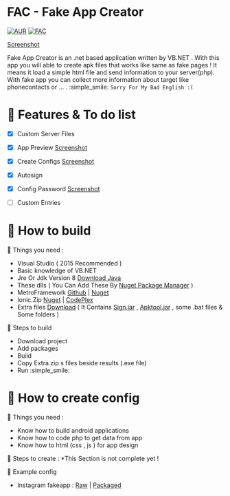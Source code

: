 # FAC - Fake App Creator
[![AUR](https://img.shields.io/aur/license/yaourt.svg?maxAge=2592000?style=flat-square)]()
[![FAC](https://img.shields.io/badge/Version-1.1.2.0-brightgreen.svg)](https://github.com/sahand100/FAC)

[Screenshot](http://s3.img7.ir/69M6i.jpg)

Fake App Creator is an .net based application written by VB.NET . With this app you will able to create apk files that works like same as fake pages ! It means it load a simple html file and send information to your server(php). With fake app you can collect more information about target like phonecontacts or ... . :simple_smile:
`Sorry For My Bad English :(`

# :memo: Features & To do list
- [x] Custom Server Files
- [x] App Preview [Screenshot](http://s3.img7.ir/dZtXM.png)
- [X] Create Configs [Screenshot](http://s3.img7.ir/qtUvR.png)
- [x] Autosign
- [x] Config Password [Screenshot](http://s3.img7.ir/qtUvR.png)
- [ ] Custom Entries


# :wrench: How to build
:hatching_chick: Things you need :
- Visual Studio ( 2015 Recommended )
- Basic knowledge of VB.NET
- Jre Or Jdk Version 8 [Download Java](https://java.com/download)
- These dlls ( You Can Add These By [Nuget Package Manager](https://www.nuget.org/) )
- MetroFramework [Github](http://thielj.github.io/MetroFramework) | [Nuget](https://www.nuget.org/packages/MetroFramework/)
- Ionic.Zip [Nuget](https://www.nuget.org/packages/DotNetZip/) | [CodePlex](https://dotnetzip.codeplex.com/)
- Extra files [Download](https://github.com/sahand100/FAC/raw/master/Extras.zip) ( It Contains [Sign.jar](https://github.com/appium/sign) , [Apktool.jar](https://ibotpeaches.github.io) , some .bat files & Some folders )

:wrench: Steps to build
- Download project
- Add packages
- Build 
- Copy Extra.zip s files beside results (.exe file)
- Run :simple_smile:

# :rocket: How to create config

:hatching_chick: Things you need :
- Know how to build android applications
- Know how to code php to get data from app
- Know how to html (css , js ) for app design

:hatching_chick: Steps to create :
*This Section is not complete yet !

:triangular_ruler: Example config
- Instagram fakeapp : [Raw](https://github.com/sahand100/FAC/raw/master/Instagram%20Config%20Raw.zip) | [Packaged](https://github.com/sahand100/FAC#rocket-how-to-create-config)

